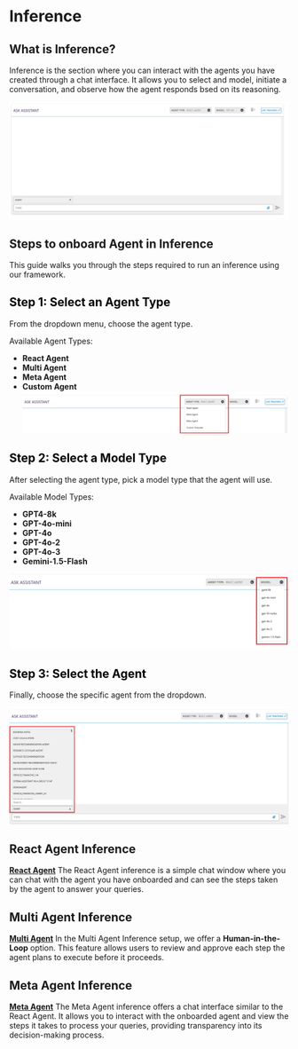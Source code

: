 # Inference

## What is Inference?

Inference is the section where you can interact with the agents you have created through a chat interface. It allows you to select and model, initiate a conversation, and observe how the agent responds bsed on its reasoning.

![Inference](../images/react_main.png)

## Steps to onboard Agent in Inference
This guide walks you through the steps required to run an inference using our framework.

<h2 style="color: black;">Step 1: Select an Agent Type</h2>

From the dropdown menu, choose the agent type.

Available Agent Types:

- **React Agent**
- **Multi Agent**
- **Meta Agent**
- **Custom Agent**
![Select Agent Type](../images/agent_type.png)

<h2 style="color: black;">Step 2: Select a Model Type</h2>

After selecting the agent type, pick a model type that the agent will use.

Available Model Types:

- **GPT4-8k**
- **GPT-4o-mini**
- **GPT-4o**
- **GPT-4o-2**
- **GPT-4o-3**
- **Gemini-1.5-Flash**

![Select Model Type](../images/model_type.png)

<h2 style="color: black;">Step 3: Select the Agent</h2>

Finally, choose the specific agent from the dropdown.

![Select Agent](../images/agent_selection.png)

## React Agent Inference

**[React Agent](reactAgent_inference.md)**
The React Agent inference is a simple chat window where you can chat with the agent you have onboarded and can see the steps taken by the agent to answer your queries.

## Multi Agent Inference

**[Multi Agent](multiAgent_inference.md)**
In the Multi Agent Inference setup, we offer a **Human-in-the-Loop** option. This feature allows users to review and approve each step the agent plans to execute before it proceeds. 

## Meta Agent Inference

**[Meta Agent](metaAgent_inference.md)**
The Meta Agent inference offers a chat interface similar to the React Agent. It allows you to interact with the onboarded agent and view the steps it takes to process your queries, providing transparency into its decision-making process.
